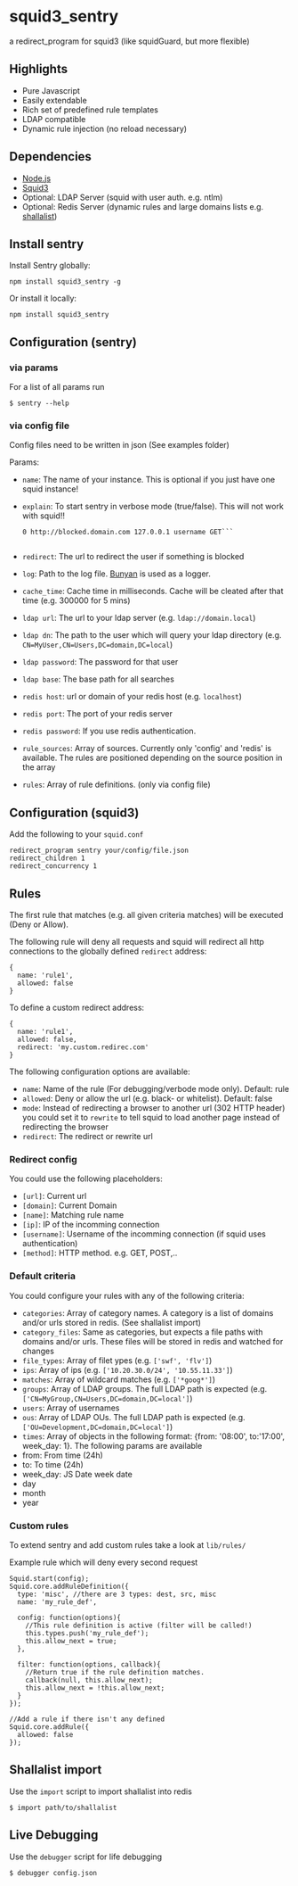# squid3_sentry

a redirect_program for squid3 (like squidGuard, but more flexible)

## Highlights
* Pure Javascript
* Easily extendable
* Rich set of predefined rule templates
* LDAP compatible
* Dynamic rule injection (no reload necessary)

## Dependencies
* [Node.js](http://nodejs.org/)
* [Squid3](http://www.squid-cache.org/)
* Optional: LDAP Server (squid with user auth. e.g. ntlm)
* Optional: Redis Server (dynamic rules and large domains lists e.g. [shallalist](http://www.shallalist.de/))

## Install sentry
Install Sentry globally:

    npm install squid3_sentry -g

Or install it locally:

    npm install squid3_sentry

## Configuration (sentry)
### via params
For a list of all params run

    $ sentry --help
  
### via config file
Config files need to be written in json (See examples folder)

Params:

* ```name```: The name of your instance. This is optional if you just have one squid instance!
* ```explain```: To start sentry in verbose mode (true/false). This will not work with squid!!
 
    ```$ sentry --explain
    0 http://blocked.domain.com 127.0.0.1 username GET```
    

* ```redirect```: The url to redirect the user if something is blocked
* ```log```: Path to the log file. [Bunyan](https://github.com/trentm/node-bunyan) is used as a logger.
* ```cache_time```: Cache time in milliseconds. Cache will be cleated after that time (e.g. 300000 for 5 mins)
* ```ldap url```: The url to your ldap server (e.g. ```ldap://domain.local```)
* ```ldap dn```: The path to the user which will query your ldap directory (e.g. ```CN=MyUser,CN=Users,DC=domain,DC=local```)
* ```ldap password```: The password for that user
* ```ldap base```: The base path for all searches
* ```redis host```: url or domain of your redis host (e.g. ```localhost```)
* ```redis port```: The port of your redis server
* ```redis password```: If you use redis authentication.
* ```rule_sources```: Array of sources. Currently only 'config' and 'redis' is available. The rules are positioned depending on the source position in the array
* ```rules```: Array of rule definitions. (only via config file)


## Configuration (squid3)
Add the following to your ```squid.conf```

    redirect_program sentry your/config/file.json
    redirect_children 1
    redirect_concurrency 1

## Rules
The first rule that matches (e.g. all given criteria matches) will be executed (Deny or Allow).

The following rule will deny all requests and squid will redirect all http connections to the globally defined ```redirect``` address:

    {
      name: 'rule1',
      allowed: false
    }
    
To define a custom redirect address:

    {
      name: 'rule1',
      allowed: false,
      redirect: 'my.custom.redirec.com'
    }

The following configuration options are available:

* ```name```: Name of the rule (For debugging/verbode mode only). Default: rule<nr>
* ```allowed```: Deny or allow the url (e.g. black- or whitelist). Default: false
* ```mode```: Instead of redirecting a browser to another url (302 HTTP header) you could set it to ```rewrite``` to tell squid to load another page instead of redirecting the browser
* ```redirect```: The redirect or rewrite url

### Redirect config
You could use the following placeholders:

* ```[url]```: Current url
* ```[domain]```: Current Domain
* ```[name]```: Matching rule name
* ```[ip]```: IP of the incomming connection
* ```[username]```: Username of the incomming connection (if squid uses authentication)
* ```[method]```: HTTP method. e.g. GET, POST,..

### Default criteria
You could configure your rules with any of the following criteria:

* ```categories```: Array of category names. A category is a list of domains and/or urls stored in redis. (See shallalist import)
* ```category_files```: Same as categories, but expects a file paths with domains and/or urls. These files will be stored in redis and watched for changes
* ```file_types```: Array of filet ypes (e.g. ```['swf', 'flv']```)
* ```ips```: Array of ips (e.g. ```['10.20.30.0/24', '10.55.11.33']```) 
* ```matches```: Array of wildcard matches (e.g. ```['*goog*']```)
* ```groups```: Array of LDAP groups. The full LDAP path is expected (e.g. ```['CN=MyGroup,CN=Users,DC=domain,DC=local']```) 
* ```users```: Array of usernames
* ```ous```: Array of LDAP OUs. The full LDAP path is expected (e.g. ```['OU=Development,DC=domain,DC=local']```)
* ```times```: Array of objects in the following format: {from: '08:00', to:'17:00', week_day: 1}.
  The following params are available
 * from: From time (24h)
 * to: To time (24h)
 * week_day: JS Date week date
 * day
 * month
 * year

### Custom rules
To extend sentry and add custom rules take a look at ```lib/rules/```

Example rule which will deny every second request
    
    Squid.start(config);
    Squid.core.addRuleDefinition({
      type: 'misc', //there are 3 types: dest, src, misc
      name: 'my_rule_def',

      config: function(options){
        //This rule definition is active (filter will be called!)
        this.types.push('my_rule_def');
        this.allow_next = true;
      },

      filter: function(options, callback){
        //Return true if the rule definition matches.
        callback(null, this.allow_next);
        this.allow_next = !this.allow_next;
      }
    });
    
    //Add a rule if there isn't any defined
    Squid.core.addRule({
      allowed: false
    });

## Shallalist import
Use the ```import``` script to import shallalist into redis

    $ import path/to/shallalist


## Live Debugging
Use the ```debugger``` script for life debugging

    $ debugger config.json
